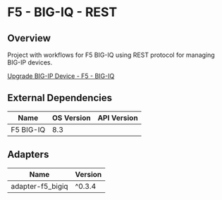 # F5 - BIG-IQ - REST

## Overview

Project with workflows for F5 BIG-IQ using REST protocol for managing BIG-IP devices.


<a href='https://gitlab.com/itentialopensource/pre-built-automations/staging/f5-big-iq-rest/-/blob/master/documentation/Upgrade BIG-IP Device - F5 - BIG-IQ.md' target='_blank'>Upgrade BIG-IP Device - F5 - BIG-IQ</a>



## External Dependencies

<table>
  <thead>
    <tr>
      <th>Name</th>
      <th>OS Version</th>
      <th>API Version</th>
    </tr>
  </thead>
  <tbody>
    <tr>
      <td>F5 BIG-IQ</td>
      <td>8.3</td>
      <td></td>
    </tr>
  </tbody>
</table>

## Adapters

<table>
  <thead>
    <tr>
      <th>Name</th>
      <th>Version</th>
    </tr>
  </thead>
  <tbody>
    <tr>
      <td>adapter-f5_bigiq</td>
      <td>^0.3.4</td>
    </tr>
  </tbody>
</table>